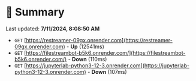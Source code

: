 # 📖 Summary
Last updated: **7/11/2024, 8:08:50 AM**

- `GET` [https://restreamer-09gx.onrender.com](https://restreamer-09gx.onrender.com) - **Up** (12541ms)
- `GET` [https://filestreambot-b5k6.onrender.com/](https://filestreambot-b5k6.onrender.com/) - **Down** (110ms)
- `GET` [https://jupyterlab-python3-12-3.onrender.com](https://jupyterlab-python3-12-3.onrender.com) - **Down** (107ms)
